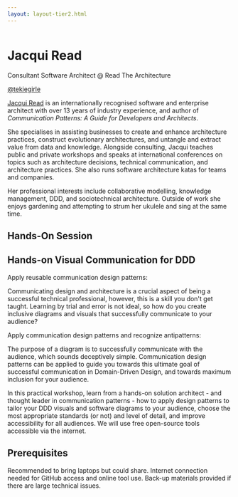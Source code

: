 ```yaml
---
layout: layout-tier2.html
---
```

<div class="container section featured-speaker">
   <div class="row">
     <div class="col-xs-12 col-sm-2 new-img-container">
       <img class="new-speaker-page-img jacqui-read" />
       </div>
     <div class="col-xs-12 col-sm-10 copy-container">
       <h1 class="speaker-header">Jacqui Read</h1>
       <span class="speaker-subtitle">Consultant Software Architect @ Read The Architecture</span>
       <p><a class="speaker-handle" href="https://twitter.com/tekiegirl" target="_blank">@tekiegirle</a></p>
       <p><a href="https://jacquiread.com" target="_blank">Jacqui Read</a> is an internationally recognised software and enterprise architect with over 13 years of industry experience, and author of <em>Communication Patterns: A Guide for Developers and Architects</em>.</p>
        <p>She specialises in assisting businesses to create and enhance architecture practices, construct evolutionary architectures, and untangle and extract value from data and knowledge. Alongside consulting, Jacqui teaches public and private workshops and speaks at international conferences on topics such as architecture decisions, technical communication, and architecture practices. She also runs software architecture katas for teams and companies.</p>
        <p>Her professional interests include collaborative modelling, knowledge management, DDD, and sociotechnical architecture. Outside of work she enjoys gardening and attempting to strum her ukulele and sing at the same time.</p>
       <h2>Hands-On Session</h2>
        <h2 class="gold">Hands-on Visual Communication for DDD</h2>
       <p>Apply reusable communication design patterns:</p>
        <p>Communicating design and architecture is a crucial aspect of being a successful technical professional, however, this is a skill you don't get taught. Learning by trial and error is not ideal, so how do you create inclusive diagrams and visuals that successfully communicate to your audience?</p>
        <p>Apply communication design patterns and recognize antipatterns:</p>
        <p>The purpose of a diagram is to successfully communicate with the audience, which sounds deceptively simple. Communication design patterns can be applied to guide you towards this ultimate goal of successful communication in Domain-Driven Design, and towards maximum inclusion for your audience.</p>
        <p>In this practical workshop, learn from a hands-on solution architect - and thought leader in communication patterns - how to apply design patterns to tailor your DDD visuals and software diagrams to your audience, choose the most appropriate standards (or not) and level of detail, and improve accessibility for all audiences. We will use free open-source tools accessible via the internet.</p>
        <h2>Prerequisites</h2>
        <p>Recommended to bring laptops but could share. Internet connection needed for GitHub access and online tool use. Back-up materials provided if there are large technical issues.</p>
     </div>
   </div>
 </div>
